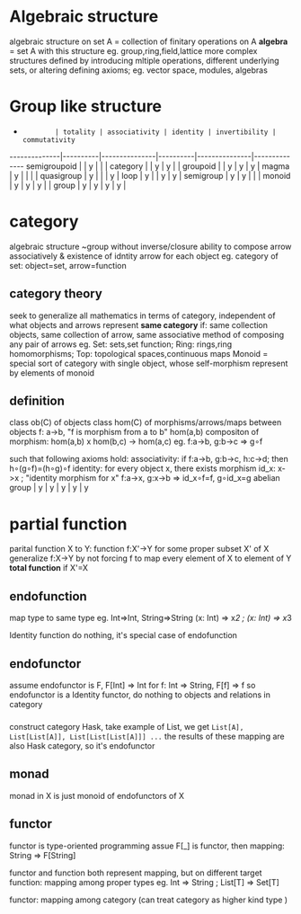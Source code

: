 # Algebraic structure
algebraic structure on set A = collection of finitary operations on A
**algebra** = set A with this structure
eg. group,ring,field,lattice
more complex structures defined by introducing mltiple operations, different underlying sets, or altering defining axioms; eg. vector space, modules, algebras


# Group like structure

-             | totality | associativity | identity | invertibility | commutativity
--------------|----------|---------------|----------|---------------|--------------
semigroupoid  |          | y             |          |               |
category      |          | y             | y        |               |
groupoid      |          | y             | y        | y             |
magma         | y        |               |          |               |
quasigroup    | y        |               |          | y             |
loop          | y        |               | y        | y             |
semigroup     | y        | y             |          |               |
monoid        | y        | y             | y        |               |
group         | y        | y             | y        | y             |

# category
algebraic structure ~group without inverse/closure
ability to compose arrow associatively & existence of idntity arrow for each object
eg. category of set: object=set, arrow=function

## category theory
seek to generalize all mathematics in terms of category, independent of what objects and arrows represent
**same category** if:
 same collection objects, same collection of arrow, same associative method of composing any pair of arrows
eg. Set: sets,set function; Ring: rings,ring homomorphisms; Top: topological spaces,continuous maps
Monoid = special sort of category with single object, whose self-morphism represent by elements of monoid

## definition
class ob(C) of objects
class hom(C) of morphisms/arrows/maps between objects
  f: a->b, "f is morphism from a to b"
  hom(a,b)
compositon of morphism: hom(a,b) x hom(b,c) -> hom(a,c)
  eg. f:a->b, g:b->c =>  g∘f 

such that following axioms hold:
associativity: 
  if f:a->b, g:b->c, h:c->d; then h∘(g∘f)=(h∘g)∘f
identity:
  for every object x, there exists morphism id_x: x->x ; "identity morphism for x"
  f:a->x, g:x->b => id_x∘f=f, g∘id_x=g
abelian group | y        | y             | y        | y             | y

# partial function
parital function X to Y: function f:X'->Y for some proper subset X' of X 
  generalize f:X->Y by not forcing f to map every element of X to element of Y
**total function** if X'=X

## endofunction
map type to same type
  eg. Int=>Int, String=>String
      (x: Int) => x*2  ;  (x: Int) => x*3

Identity function do nothing, it's special case of endofunction

## endofunctor
assume endofunctor is F, F[Int] => Int
  for f: Int => String, F[f] => f
so endofunctor is a Identity functor, do nothing to objects and relations in category

###
construct category Hask, take example of List, we get
`List[A], List[List[A]], List[List[List[A]]] ...`
the results of these mapping are also Hask category, so it's endofunctor


## monad
monad in X is just monoid of endofunctors of X

## functor
functor is type-oriented programming
assue F[_] is functor, then mapping: String => F[String]

functor and function both represent mapping, but on different target
function: mapping among proper types
  eg. Int => String ; List[T] => Set[T]

functor: mapping among category (can treat category as higher kind type )




